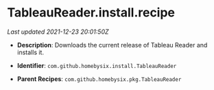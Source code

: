 # TableauReader.install.recipe

_Last updated 2021-12-23 20:01:50Z_

- **Description**: Downloads the current release of Tableau Reader and installs it.

- **Identifier**: `com.github.homebysix.install.TableauReader`

- **Parent Recipes**: `com.github.homebysix.pkg.TableauReader`
